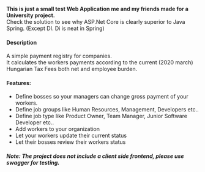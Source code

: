 **This is just a small test Web Application me and my friends made for a University project.**<br>
Check the solution to see why ASP.Net Core is clearly superior to Java Spring. (Except DI. Di is neat in Spring)

#### Description
A simple payment registry for companies.<br>
It calculates the workers payments according to the current (2020 march) Hungarian Tax Fees both net and employee burden.

#### Features:
- Define bosses so your managers can change gross payment of your workers.
- Define job groups like Human Resources, Management, Developers etc..
- Define job type like Product Owner, Team Manager, Junior Software Developer etc..
- Add workers to your organization
- Let your workers update their current status
- Let their bosses review their workers status

##### Note: The project does not include a client side frontend, please use swagger for testing.